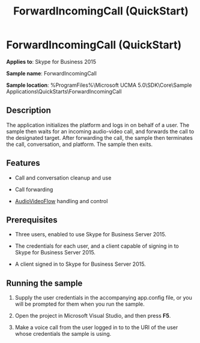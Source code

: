 ﻿---
description: Learn about the ForwardIncomingCall sample in Skype for Business 2015.
title: ForwardIncomingCall (QuickStart)
TOCTitle: ForwardIncomingCall (QuickStart)
ms:assetid: 33f4303f-c3dc-47e5-b44e-3edfeb666a5e
ms:mtpsurl: https://msdn.microsoft.com/library/Dn454826(v=office.16)
ms:contentKeyID: 65240095
ms.date: 07/27/2015
mtps_version: v=office.16
---

# ForwardIncomingCall (QuickStart)

**Applies to**: Skype for Business 2015

**Sample name**: ForwardIncomingCall

**Sample location**: %ProgramFiles%\\Microsoft UCMA 5.0\\SDK\\Core\\Sample Applications\\QuickStarts\\ForwardIncomingCall

## Description

The application initializes the platform and logs in on behalf of a user. The sample then waits for an incoming audio-video call, and forwards the call to the designated target. After forwarding the call, the sample then terminates the call, conversation, and platform. The sample then exits.

## Features

  - Call and conversation cleanup and use

  - Call forwarding

  - [AudioVideoFlow](/dotnet/api/microsoft.rtc.collaboration.audiovideo.audiovideoflow) handling and control

## Prerequisites

  - Three users, enabled to use Skype for Business Server 2015.

  - The credentials for each user, and a client capable of signing in to Skype for Business Server 2015.

  - A client signed in to Skype for Business Server 2015.

## Running the sample

1.  Supply the user credentials in the accompanying app.config file, or you will be prompted for them when you run the sample.

2.  Open the project in Microsoft Visual Studio, and then press **F5**.

3.  Make a voice call from the user logged in to to the URI of the user whose credentials the sample is using.

